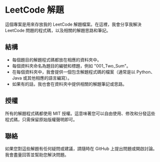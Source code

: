 # LeetCode 解題

這個專案是用來存放我的 LeetCode 解題檔案。在這裡，我會分享我解決 LeetCode 問題的程式碼，以及相關的解題思路和筆記。

## 結構

- 每個題目的解題程式碼都放在相應的資料夾中。
- 每個資料夾命名為題目的編號和標題，例如 "001_Two_Sum"。
- 在每個資料夾中，我會提供一個包含解題程式碼的檔案（通常是以 Python、Java 或其他相應的語言編寫）。
- 如果有的話，我也會在資料夾中提供相關的解題筆記或思路。

## 授權

所有的解題程式碼都使用 MIT 授權。這意味著您可以自由使用、修改和分發這些程式碼，只需保留原始版權聲明即可。

## 聯絡

如果您對這些解題有任何疑問或建議，請隨時在 GitHub 上提出問題或開啟討論。我會盡量回答並幫助您解決問題。
